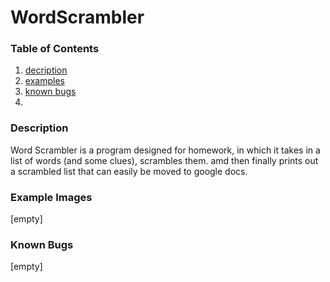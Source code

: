 # WordScrambler

### Table of Contents

1. [decription](#description)
2. [examples](#example-images)
3. [known bugs](#known-bugs)
4. 


### Description

Word Scrambler is a program designed for homework, in which it takes in a list of words (and some clues), scrambles them. amd then finally prints out a scrambled list that can easily be moved to google docs. 

### Example Images
[empty]

### Known Bugs
[empty]
